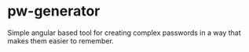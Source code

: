 # pw-generator
Simple angular based tool for creating complex passwords in a way that makes them easier to remember.
